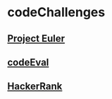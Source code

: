 # codeChallenges

## [Project Euler](projectEuler/readme.md)

## [codeEval](codeEval/readme.md)

## [HackerRank](hackerRank/readme.md)


